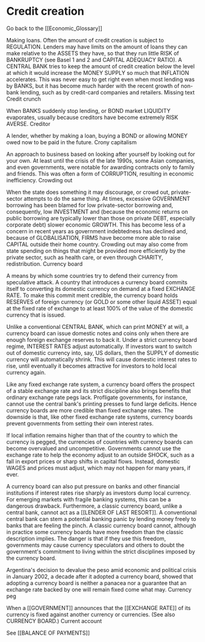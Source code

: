 # Credit creation

Go back to the [[Economic_Glossary]]


Making loans. Often the amount of credit creation is subject to REGULATION. Lenders may have limits on the amount of loans they can make relative to the ASSETS they have, so that they run little RISK of BANKRUPTCY (see Basel 1 and 2 and CAPITAL ADEQUACY RATIO). A CENTRAL BANK tries to keep the amount of credit creation below the level at which it would increase the MONEY SUPPLY so much that INFLATION accelerates. This was never easy to get right even when most lending was by BANKS, but it has become much harder with the recent growth of non-bank lending, such as by credit-card com­panies and retailers. Missing text
Credit crunch

When BANKS suddenly stop lending, or BOND market LIQUIDITY evaporates, usually because creditors have become extremely RISK AVERSE.
Creditor

A lender, whether by making a loan, buying a BOND or allowing MONEY owed now to be paid in the future.
Crony capitalism

An approach to business based on looking after yourself by looking out for your own. At least until the crisis of the late 1990s, some Asian companies, and even governments, were notable for awarding contracts only to family and friends. This was often a form of CORRUPTION, resulting in economic inefficiency.
Crowding out

When the state does something it may discourage, or crowd out, private-sector attempts to do the same thing. At times, excessive GOVERNMENT borrowing has been blamed for low private-sector borrowing and, consequently, low INVESTMENT and (because the economic returns on public borrowing are typically lower than those on private DEBT, especially corporate debt) slower economic GROWTH. This has become less of a concern in recent years as government indebtedness has declined and, because of GLOBALISATION, FIRMS have become more able to raise CAPITAL outside their home country. Crowding out may also come from state spending on things that might be provided more efficiently by the private sector, such as health care, or even through CHARITY, redistribution.
Currency board

A means by which some countries try to defend their currency from speculative attack. A country that introduces a currency board commits itself to converting its domestic currency on demand at a fixed EXCHANGE RATE. To make this commit ment credible, the currency board holds RESERVES of foreign currency (or GOLD or some other liquid ASSET) equal at the fixed rate of exchange to at least 100% of the value of the domestic currency that is issued.

Unlike a conventional CENTRAL BANK, which can print MONEY at will, a currency board can issue domestic notes and coins only when there are enough foreign exchange reserves to back it. Under a strict currency board regime, INTEREST RATES adjust automatically. If investors want to switch out of domestic currency into, say, US dollars, then the SUPPLY of domestic currency will automatically shrink. This will cause domestic interest rates to rise, until eventually it becomes attractive for investors to hold local currency again.

Like any fixed exchange rate system, a currency board offers the prospect of a stable exchange rate and its strict discipline also brings benefits that ordinary exchange rate pegs lack. Profligate governments, for instance, cannot use the central bank's printing presses to fund large deficits. Hence currency boards are more credible than fixed exchange rates. The downside is that, like other fixed exchange rate systems, currency boards prevent governments from setting their own interest rates.

If local inflation remains higher than that of the country to which the currency is pegged, the currencies of countries with currency boards can become overvalued and uncompetitive. Governments cannot use the exchange rate to help the economy adjust to an outside SHOCK, such as a fall in export prices or sharp shifts in capital flows. Instead, domestic WAGES and prices must adjust, which may not happen for many years, if ever.

A currency board can also put pressure on banks and other financial institutions if interest rates rise sharply as investors dump local currency. For emerging markets with fragile banking systems, this can be a dangerous drawback. Furthermore, a classic currency board, unlike a central bank, cannot act as a [[LENDER OF LAST RESORT]]. A conventional central bank can stem a potential banking panic by lending money freely to banks that are feeling the pinch. A classic currency board cannot, although in practice some currency boards have more freedom than the classic description implies. The danger is that if they use this freedom, governments may cause currency speculators and others to doubt the government's commitment to living within the strict disciplines imposed by the currency board.

Argentina's decision to devalue the peso amid economic and political crisis in January 2002, a decade after it adopted a currency board, showed that adopting a currency board is neither a panacea nor a guarantee that an exchange rate backed by one will remain fixed come what may.
Currency peg

When a [[GOVERNMENT]] announces that the [[EXCHANGE RATE]] of its currency is fixed against another currency or currencies. (See also CURRENCY BOARD.)
Current account

See [[BALANCE OF PAYMENTS]]


